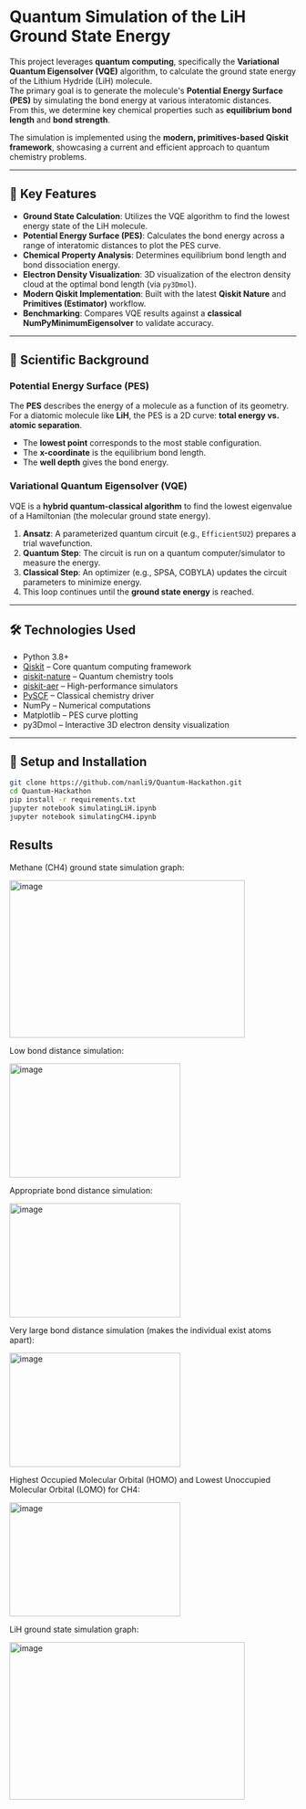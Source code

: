 # Quantum Simulation of the LiH Ground State Energy

This project leverages **quantum computing**, specifically the **Variational Quantum Eigensolver (VQE)** algorithm, to calculate the ground state energy of the Lithium Hydride (LiH) molecule.  
The primary goal is to generate the molecule's **Potential Energy Surface (PES)** by simulating the bond energy at various interatomic distances.  
From this, we determine key chemical properties such as **equilibrium bond length** and **bond strength**.

The simulation is implemented using the **modern, primitives-based Qiskit framework**, showcasing a current and efficient approach to quantum chemistry problems.

---

## 🔬 Key Features
- **Ground State Calculation**: Utilizes the VQE algorithm to find the lowest energy state of the LiH molecule.  
- **Potential Energy Surface (PES)**: Calculates the bond energy across a range of interatomic distances to plot the PES curve.  
- **Chemical Property Analysis**: Determines equilibrium bond length and bond dissociation energy.  
- **Electron Density Visualization**: 3D visualization of the electron density cloud at the optimal bond length (via `py3Dmol`).  
- **Modern Qiskit Implementation**: Built with the latest **Qiskit Nature** and **Primitives (Estimator)** workflow.  
- **Benchmarking**: Compares VQE results against a **classical NumPyMinimumEigensolver** to validate accuracy.  

---

## 🧪 Scientific Background

### Potential Energy Surface (PES)
The **PES** describes the energy of a molecule as a function of its geometry.  
For a diatomic molecule like **LiH**, the PES is a 2D curve: **total energy vs. atomic separation**.  

- The **lowest point** corresponds to the most stable configuration.  
- The **x-coordinate** is the equilibrium bond length.  
- The **well depth** gives the bond energy.  

### Variational Quantum Eigensolver (VQE)
VQE is a **hybrid quantum-classical algorithm** to find the lowest eigenvalue of a Hamiltonian (the molecular ground state energy).  

1. **Ansatz**: A parameterized quantum circuit (e.g., `EfficientSU2`) prepares a trial wavefunction.  
2. **Quantum Step**: The circuit is run on a quantum computer/simulator to measure the energy.  
3. **Classical Step**: An optimizer (e.g., SPSA, COBYLA) updates the circuit parameters to minimize energy.  
4. This loop continues until the **ground state energy** is reached.  

---

## 🛠️ Technologies Used
- Python 3.8+  
- [Qiskit](https://qiskit.org/) – Core quantum computing framework  
- [qiskit-nature](https://qiskit.org/ecosystem/nature/) – Quantum chemistry tools  
- [qiskit-aer](https://qiskit.org/documentation/apidoc/aer.html) – High-performance simulators  
- [PySCF](https://pyscf.org/) – Classical chemistry driver  
- NumPy – Numerical computations  
- Matplotlib – PES curve plotting  
- py3Dmol – Interactive 3D electron density visualization  

---

## 🚀 Setup and Installation

```bash
git clone https://github.com/nanli9/Quantum-Hackathon.git
cd Quantum-Hackathon
pip install -r requirements.txt
jupyter notebook simulatingLiH.ipynb
jupyter notebook simulatingCH4.ipynb  
```

## Results
Methane (CH4) ground state simulation graph: 

<img width="413" height="276" alt="image" src="https://github.com/user-attachments/assets/af7e44ed-393a-4d2b-b28a-ae6896b71c3f" />

Low bond distance simulation:

<img width="300" height="200" alt="image" src="https://github.com/user-attachments/assets/59abc31d-d141-42e0-9854-18fc9498df45" />

Appropriate bond distance simulation:

<img width="300" height="200" alt="image" src="https://github.com/user-attachments/assets/713ecd2b-fcd8-4072-8b32-a7ad878822e0" />

Very large bond distance simulation (makes the individual exist atoms apart):

<img width="300" height="200" alt="image" src="https://github.com/user-attachments/assets/cce351fe-b230-412d-8d8c-38d825f9ce92" />

Highest Occupied Molecular Orbital (HOMO) and Lowest Unoccupied Molecular Orbital (LOMO) for CH4:

<img width="300" height="200" alt="image" src="https://github.com/user-attachments/assets/bb957b83-3996-4263-b8ec-d11d0f32a86b" />




LiH ground state simulation graph:


<img width="413" height="276" alt="image" src="https://github.com/user-attachments/assets/3506a191-b4fa-42de-a417-497452b05dd9" />


